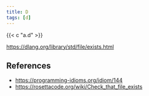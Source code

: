 ```yaml
---
title: D
tags: [d]
---
```


{{< c "a.d" >}}

<https://dlang.org/library/std/file/exists.html>

## References

- <https://programming-idioms.org/idiom/144>
- <https://rosettacode.org/wiki/Check_that_file_exists>
